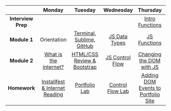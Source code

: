 |  | Monday | Tuesday | Wednesday | Thursday | Friday |
| :----------: | :----------: | :----------: | :----------: | :----------: | :----------: |
| **Interview Prep** |  |  |  | [Intro Functions](https://github.com/sf-wdi-19-20/modules/tree/master/w1_d4_0_intro_functions) |  |
| **Module 1** | Orientation | [Terminal, Sublime, GitHub](https://github.com/sf-wdi-19-20/modules/tree/master/w1_d2_1_Starting_New_Projects_%28Terminal_Sublime_Github%29) | [JS Data Types](https://github.com/sf-wdi-19-20/modules/tree/master/w1_d3_1_js_data_types) | [JS Functions](https://github.com/sf-wdi-19-20/modules/tree/master/w1_d4_1_js_functions) | Review |
| **Module 2** | [What is the internet?](https://github.com/sf-wdi-19-20/modules/tree/master/w1_d1_2_the_internet) | [HTML/CSS Review & Bootstrap](https://github.com/sf-wdi-19-20/modules/tree/master/w1_d2_2_bootstrap_css) | [JS Control Flow](https://github.com/sf-wdi-19-20/modules/tree/master/w1_d3_2_Control_Flow) | [Changing the DOM with JS](https://github.com/sf-wdi-19-20/modules/tree/master/w1_d4_2_dom_vanilla_js) | [Weekend Lab - Tic Tac Toe](https://github.com/sf-wdi-19-20/w1_tic_tac_toe) |
| **Homework** | [Installfest & Internet Reading](https://github.com/sf-wdi-19-20/modules/tree/master/w1_d1_2_the_internet) | [Portfolio Lab](https://github.com/sf-wdi-19-20/modules/tree/master/w1_d2_3_portfolio_lab) | [Control Flow Lab](https://github.com/sf-wdi-19-20/modules/tree/master/w1_d3_3_control_flow_lab) | [Adding DOM Events to Portfolio Site](../w1_d4_2_dom_vanilla_js#stretch-challenges--homework---making-your-portfolio-site-dynamic) | [Weekend Lab - Tic Tac Toe](https://github.com/sf-wdi-19-20/w1_tic_tac_toe) |
